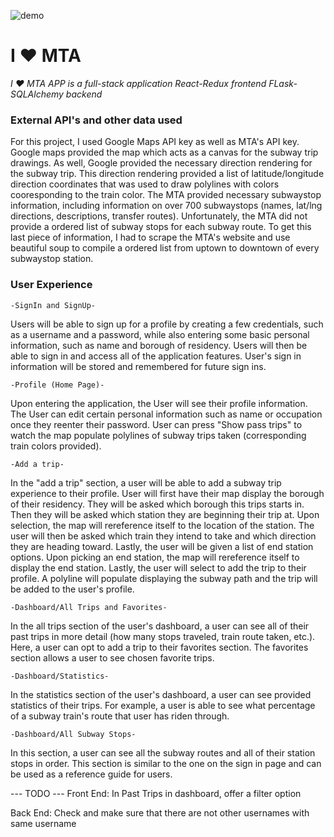 ![demo](https://media.giphy.com/media/wVtdPu5CB1YJO4fY6J/giphy.gif)

#  I :heart: MTA
*I :heart: MTA APP is a full-stack application* 
*React-Redux frontend*
*FLask-SQLAlchemy backend*

### External API's and other data used
For this project, I used Google Maps API key as well as MTA's API key. Google maps provided the map which acts as a canvas for the subway trip drawings. As well, Google provided the necessary direction rendering for the subway trip. This direction rendering  provided a list of latitude/longitude direction coordinates that was used to draw polylines with colors cooresponding to the train color. The MTA provided necessary subwaystop information, including information on over 700 subwaystops (names, lat/lng directions, descriptions, transfer routes). Unfortunately, the MTA did not provide a ordered list of subway stops for each subway route. To get this last piece of information, I had to scrape the MTA's website and use beautiful soup to compile a ordered list from uptown to downtown of every subwaystop station.

### User Experience

    -SignIn and SignUp-

Users will be able to sign up for a profile by creating a few credentials, such as a username and a password, while also entering some basic personal information, such as name and borough of residency. Users will then be able to sign in and access all of the application features. User's sign in information will be stored and remembered for future sign ins.

    -Profile (Home Page)-

Upon entering the application, the User will see their profile information. The User can edit certain personal information such as name or occupation once they reenter their password. User can press "Show pass trips" to watch the map populate polylines of subway trips taken (corresponding train colors provided).

    -Add a trip-

In the "add a trip" section, a user will be able to add a subway trip experience to their profile. User will first have their map display the borough of their residency. They will be asked which borough this trips starts in. Then they will be asked which station they are beginning their trip at. Upon selection, the map will rereference itself to the location of the station. The user will then be asked which train they intend to take and which direction they are heading toward. Lastly, the user will be given a list of end station options. Upon picking an end station, the map will rereference itself to display the end station. Lastly, the user will select to add the trip to their profile. A polyline will populate displaying the subway path and the trip will be added to the user's profile.

    -Dashboard/All Trips and Favorites-

In the all trips section of the user's dashboard, a user can see all of their past trips in more detail (how many stops traveled, train route taken, etc.). Here, a user can opt to add a trip to their favorites section. The favorites section allows a user to see chosen favorite trips.

    -Dashboard/Statistics-

In the statistics section of the user's dashboard, a user can see provided statistics of their trips. For example, a user is able to see what percentage of a subway train's route that user has riden through.

    -Dashboard/All Subway Stops-

In this section, a user can see all the subway routes and all of their station stops in order. This section is similar to the one on the sign in page and can be used as a reference guide for users.







--- TODO --- 
Front End:
In Past Trips in dashboard, offer a filter option

Back End:
Check and make sure that there are not other usernames with same username
